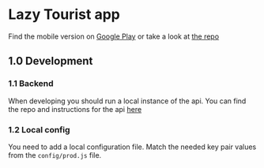 # Lazy Tourist app

Find the mobile version on [Google Play](https://play.google.com/store/apps/details?id=com.frebliklo.tipcalc&hl=da) or take a look at [the repo](https://github.com/frebliklo/tipcalcnative)

## 1.0 Development

### 1.1 Backend

When developing you should run a local instance of the api. You can find the repo and instructions for the api [here](https://github.com/frebliklo/lazytourist-backend)

### 1.2 Local config

You need to add a local configuration file. Match the needed key pair values from the `config/prod.js` file.
